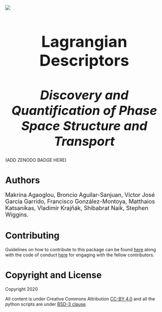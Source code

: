![](champs_logo.jpg)


<h1 style="font-size:50px;text-align:center">Lagrangian Descriptors</h1>
<h1 style="font-size:40px;text-align:center"><em>Discovery and Quantification of Phase Space Structure and Transport</em></h1>

(ADD ZENODO BADGE HERE)


# Authors

<p style="font-size:18px">
Makrina Agaoglou, Broncio Aguilar-Sanjuan, Víctor José García Garrido, Francisco González-Montoya, Matthaios Katsanikas, Vladimír Krajňák, Shibabrat Naik, Stephen Wiggins.
</p>




# Contributing

Guidelines on how to contribute to this package can be found  [here]() along with the code of conduct [here]() for engaging with the fellow contributors.


# Copyright and License
Copyright 2020

All content is under Creative Commons Attribution [CC-BY 4.0](https://creativecommons.org/licenses/by/4.0/legalcode.txt) and all the python scripts are under [BSD-3 clause]().
